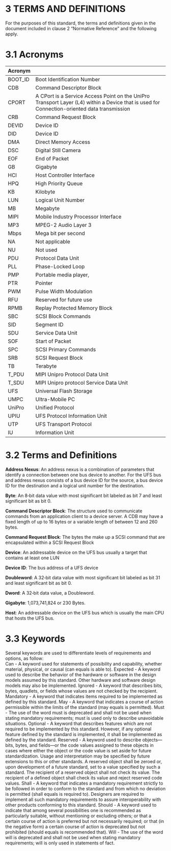 3 TERMS AND DEFINITIONS
======

For the purposes of this standard, the terms and definitions given in the document included in clause 2 “Normative Reference” and the following apply.

# 3.1 Acronyms

|Acronym||
|--|--|
|BOOT_ID |Boot Identification Number|
|CDB |Command Descriptor Block|
|CPORT| A CPort is a Service Access Point on the UniPro Transport Layer (L4) within a Device that is used for Connection-oriented data transmission|
|CRB| Command Request Block|
|DEVID| Device ID|
|DID| Device ID|
|DMA| Direct Memory Access|
|DSC| Digital Still Camera|
|EOF| End of Packet|
|GB| Gigabyte|
|HCI| Host Controller Interface|
|HPQ| High Priority Queue|
|KB| Kilobyte|
|LUN| Logical Unit Number|
|MB| Megabyte|
|MIPI| Mobile Industry Processor Interface|
|MP3| MPEG-2 Audio Layer 3|
|Mbps| Mega bit per second|
|NA| Not applicable|
|NU| Not used|
|PDU| Protocol Data Unit|
|PLL| Phase-Locked Loop|
|PMP| Portable media player,|
|PTR| Pointer|
|PWM| Pulse Width Modulation|
|RFU| Reserved for future use|
|RPMB| Replay Protected Memory Block|
|SBC| SCSI Block Commands|
|SID| Segment ID|
|SDU| Service Data Unit|
|SOF| Start of Packet|
|SPC| SCSI Primary Commands|
|SRB| SCSI Request Block|
|TB| Terabyte|
|T_PDU| MIPI Unipro Protocol Data Unit|
|T_SDU| MIPI Unipro protocol Service Data Unit|
|UFS| Universal Flash Storage|
|UMPC| Ultra-Mobile PC|
|UniPro| Unified Protocol|
|UPIU| UFS Protocol Information Unit|
|UTP| UFS Transport Protocol|
|IU| Information Unit|

# 3.2 Terms and Definitions

**Address Nexus**: An address nexus is a combination of parameters that identify a connection between one
bus device to another. For the UFS bus and address nexus consists of a bus device ID for the source, a bus
device ID for the destination and a logical unit number for the destination.  

**Byte**: An 8‐bit data value with most significant bit labeled as bit 7 and least significant bit as bit 0.  

**Command Descriptor Block**: The structure used to communicate commands from an application client to a device server. A CDB may have a fixed length of up to 16 bytes or a variable length of between 12 and 260 bytes.  

**Command Request Block**: The bytes the make up a SCSI command that are encapsulated within a SCSI
Request Block  

**Device**: An addressable device on the UFS bus usually a target that contains at least one LUN  

**Device ID**: The bus address of a UFS device  

**Doubleword**: A 32‐bit data value with most significant bit labeled as bit 31 and least significant bit as bit 0.  

**Dword**: A 32‐bit data value, a Doubleword.  

**Gigabyte**: 1,073,741,824 or 230 Bytes.  

**Host**: An addressable device on the UFS bus which is usually the main CPU that hosts the UFS bus.  

# 3.3 Keywords
Several keywords are used to differentiate levels of requirements and options, as follow:  
Can - A keyword used for statements of possibility and capability, whether material, physical, or causal
(can equals is able to).
Expected - A keyword used to describe the behavior of the hardware or software in the design models
assumed by this standard. Other hardware and software design models may also be implemented.
Ignored - A keyword that describes bits, bytes, quadlets, or fields whose values are not checked by the
recipient.
Mandatory - A keyword that indicates items required to be implemented as defined by this standard.
May - A keyword that indicates a course of action permissible within the limits of the standard (may
equals is permitted).
Must - The use of the word must is deprecated and shall not be used when stating mandatory
requirements; must is used only to describe unavoidable situations.
Optional - A keyword that describes features which are not required to be implemented by this standard.
However, if any optional feature defined by the standard is implemented, it shall be implemented as
defined by the standard.
Reserved - A keyword used to describe objects—bits, bytes, and fields—or the code values assigned to
these objects in cases where either the object or the code value is set aside for future standardization.
Usage and interpretation may be specified by future extensions to this or other standards. A reserved
object shall be zeroed or, upon development of a future standard, set to a value specified by such a
standard. The recipient of a reserved object shall not check its value. The recipient of a defined object
shall check its value and reject reserved code values.
Shall - A keyword that indicates a mandatory requirement strictly to be followed in order to conform to
the standard and from which no deviation is permitted (shall equals is required to). Designers are required
to implement all such mandatory requirements to assure interoperability with other products conforming
to this standard.
Should - A keyword used to indicate that among several possibilities one is recommended as particularly
suitable, without mentioning or excluding others; or that a certain course of action is preferred but not
necessarily required; or that (in the negative form) a certain course of action is deprecated but not
prohibited (should equals is recommended that).
Will - The use of the word will is deprecated and shall not be used when stating mandatory requirements;
will is only used in statements of fact.